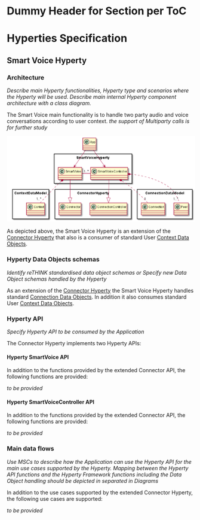 Dummy Header for Section per ToC
================================

Hyperties Specification
=======================

Smart Voice Hyperty
-------------------

### Architecture

*Describe main Hyperty functionalities, Hyperty type and scenarios where the Hyperty will be used. Describe main internal Hyperty component architecture with a class diagram.*

The Smart Voice main functionality is to handle two party audio and voice conversations according to user context. *the support of Multiparty calls is for further study*

![Architecture](smart-voice-arch.png)

As depicted above, the Smart Voice Hyperty is an extension of the [Connector Hyperty](https://github.com/reTHINK-project/scenario-service-implementation/blob/master/docs/hyperties/connector/readme.md) that also is a consumer of standard User [Context Data Objects](https://github.com/reTHINK-project/architecture/tree/master/docs/datamodel/context).

### Hyperty Data Objects schemas

*Identify reTHINK standardised data object schemas or Specify new Data Object schemas handled by the Hyperty*

As an extension of the [Connector Hyperty](https://github.com/reTHINK-project/scenario-service-implementation/blob/master/docs/hyperties/connector/readme.md) the Smart Voice Hyperty handles standard [Connection Data Objects](https://github.com/reTHINK-project/architecture/tree/master/docs/datamodel/connection). In addition it also consumes standard User [Context Data Objects](https://github.com/reTHINK-project/architecture/tree/master/docs/datamodel/context).

### Hyperty API

*Specify Hyperty API to be consumed by the Application*

The Connector Hyperty implements two Hyperty APIs:

#### Hyperty SmartVoice API

In addition to the functions provided by the extended Connector API, the following functions are provided:

*to be provided*

#### Hyperty SmartVoiceController API

In addition to the functions provided by the extended Connector API, the following functions are provided:

*to be provided*

### Main data flows

*Use MSCs to describe how the Application can use the Hyperty API for the main use cases supported by the Hyperty. Mapping between the Hyperty API functions and the Hyperty Framework functions including the Data Object handling should be depicted in separated in Diagrams*

In addition to the use cases supported by the extended Connector Hyperty, the following use cases are supported:

*to be provided*
